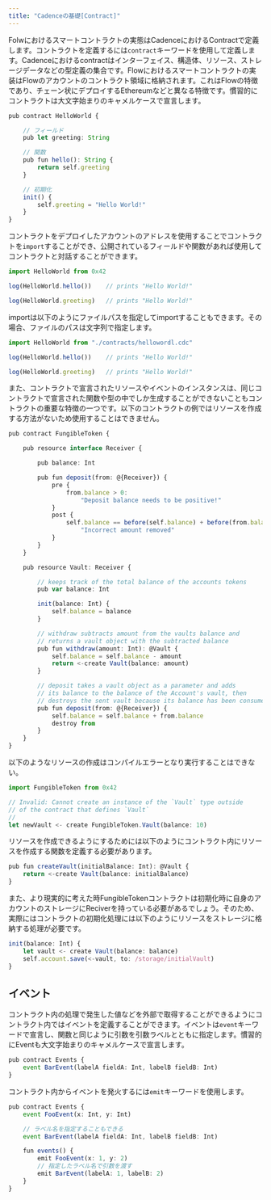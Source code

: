 ```yaml
---
title: "Cadenceの基礎[Contract]"
---
```


Folwにおけるスマートコントラクトの実態はCadenceにおけるContractで定義します。コントラクトを定義するには```contract```キーワードを使用して定義します。Cadenceにおけるcontractはインターフェイス、構造体、リソース、ストレージデータなどの型定義の集合です。Flowにおけるスマートコントラクトの実装はFlowのアカウントのコントラクト領域に格納されます。これはFlowの特徴であり、チェーン状にデプロイするEthereumなどと異なる特徴です。慣習的にコントラクトは大文字始まりのキャメルケースで宣言します。

```ts
pub contract HelloWorld {

    // フィールド
    pub let greeting: String

    // 関数
    pub fun hello(): String {
        return self.greeting
    }

    // 初期化
    init() {
        self.greeting = "Hello World!"
    }
}
```

コントラクトをデプロイしたアカウントのアドレスを使用することでコントラクトを```import```することができ、公開されているフィールドや関数があれば使用してコントラクトと対話することができます。

```ts
import HelloWorld from 0x42

log(HelloWorld.hello())    // prints "Hello World!"

log(HelloWorld.greeting)   // prints "Hello World!"

```

importは以下のようにファイルパスを指定してimportすることもできます。その場合、ファイルのパスは文字列で指定します。

```ts
import HelloWorld from "./contracts/hellowordl.cdc"

log(HelloWorld.hello())    // prints "Hello World!"

log(HelloWorld.greeting)   // prints "Hello World!"
```

また、コントラクトで宣言されたリソースやイベントのインスタンスは、同じコントラクトで宣言された関数や型の中でしか生成することができないこともコントラクトの重要な特徴の一つです。以下のコントラクトの例ではリソースを作成する方法がないため使用することはできません。

```ts
pub contract FungibleToken {

    pub resource interface Receiver {

        pub balance: Int

        pub fun deposit(from: @{Receiver}) {
            pre {
                from.balance > 0:
                    "Deposit balance needs to be positive!"
            }
            post {
                self.balance == before(self.balance) + before(from.balance):
                    "Incorrect amount removed"
            }
        }
    }

    pub resource Vault: Receiver {

        // keeps track of the total balance of the accounts tokens
        pub var balance: Int

        init(balance: Int) {
            self.balance = balance
        }

        // withdraw subtracts amount from the vaults balance and
        // returns a vault object with the subtracted balance
        pub fun withdraw(amount: Int): @Vault {
            self.balance = self.balance - amount
            return <-create Vault(balance: amount)
        }

        // deposit takes a vault object as a parameter and adds
        // its balance to the balance of the Account's vault, then
        // destroys the sent vault because its balance has been consumed
        pub fun deposit(from: @{Receiver}) {
            self.balance = self.balance + from.balance
            destroy from
        }
    }
}
```

以下のようなリソースの作成はコンパイルエラーとなり実行することはできない。

```ts
import FungibleToken from 0x42

// Invalid: Cannot create an instance of the `Vault` type outside
// of the contract that defines `Vault`
//
let newVault <- create FungibleToken.Vault(balance: 10)
```

リソースを作成できるようにするためには以下のようにコントラクト内にリソースを作成する関数を定義する必要があります。

```ts
pub fun createVault(initialBalance: Int): @Vault {
    return <-create Vault(balance: initialBalance)
}
```

また、より現実的に考えた時FungibleTokenコントラクトは初期化時に自身のアカウントのストレージにReciverを持っている必要があるでしょう。そのため、実際にはコントラクトの初期化処理には以下のようにリソースをストレージに格納する処理が必要です。

```ts
init(balance: Int) {
    let vault <- create Vault(balance: balance)
    self.account.save(<-vault, to: /storage/initialVault)
}
```

## イベント

コントラクト内の処理で発生した値などを外部で取得することができるようにコントラクト内ではイベントを定義することができます。イベントは```event```キーワードで宣言し、関数と同じように引数を引数ラベルとともに指定します。慣習的にEventも大文字始まりのキャメルケースで宣言します。

```ts
pub contract Events {
    event BarEvent(labelA fieldA: Int, labelB fieldB: Int)
}
```

コントラクト内からイベントを発火するには```emit```キーワードを使用します。

```ts
pub contract Events {
    event FooEvent(x: Int, y: Int)

    // ラベル名を指定することもできる
    event BarEvent(labelA fieldA: Int, labelB fieldB: Int)

    fun events() {
        emit FooEvent(x: 1, y: 2)
        // 指定したラベル名で引数を渡す
        emit BarEvent(labelA: 1, labelB: 2)
    }
}
```